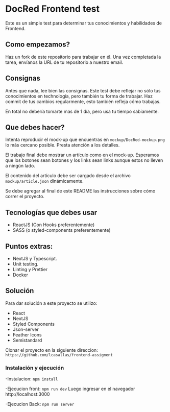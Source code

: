 # DocRed Frontend test

Este es un simple test para determinar tus conocimientos y habilidades de Frontend.

## Como empezamos?

Haz un fork de este repositorio para trabajar en él.
Una vez completada la tarea, envíanos la URL de tu repositorio a nuestro email.

## Consignas

Antes que nada, lee bien las consignas. Este test debe reflejar no sólo tus conocimientos en technología, pero también tu forma de trabajar.
Haz commit de tus cambios regularmente, esto también refleja cómo trabajas.

En total no debería tomarte mas de 1 día, pero usa tu tiempo sabiamente.

## Que debes hacer?

Intenta reproducir el mock-up que encuentras en `mockup/DocRed-mockup.png` lo más cercano posible.
Presta atención a los detalles.

El trabajo final debe mostrar un artículo como en el mock-up. Esperamos que los botones sean botones y los links sean links aunque estos no lleven a ningún lado.

El contenido del artículo debe ser cargado desde el archivo `mockup/article.json` dinámicamente.

Se debe agregar al final de este README las instrucciones sobre cómo correr el proyecto.

## Tecnologías que debes usar

- ReactJS (Con Hooks preferentemente)
- SASS (o styled-components preferentemente)

## Puntos extras:

- NextJS y Typescript.
- Unit testing.
- Linting y Prettier
- Docker

## Solución

Para dar solución a este proyecto se utilizo:

- React
- NextJS
- Styled Components
- Json-server
- Feather Icons
- Semistandard

Clonar el proyecto en la siguiente direccion:
`https://github.com/lcasallas/frontend-assigment`

### Instalación y ejecución

-Instalacion:
`npm install`

-Ejecucion front:
`npm run dev`
Luego ingresar en el navegador http://localhost:3000

-Ejecucion Back:
`npm run server`
